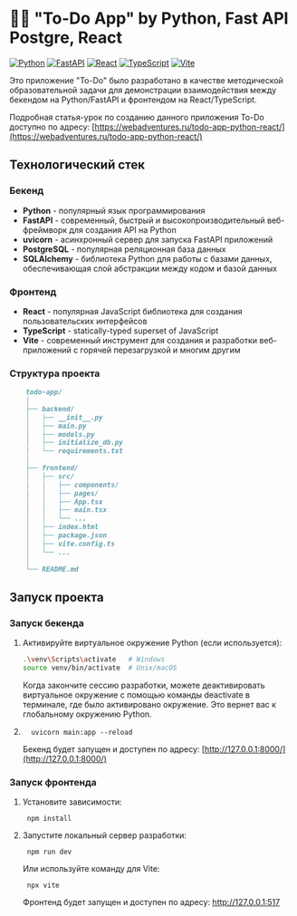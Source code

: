 # 📝✅ "To-Do App" by Python, Fast API Postgre, React

[![Python](https://img.shields.io/badge/python-3.11.0-blue.svg)](https://www.python.org/)
[![FastAPI](https://img.shields.io/badge/fastapi-0.111.0-green.svg)](https://fastapi.tiangolo.com/)
[![React](https://img.shields.io/badge/react-18.2.66-61DAFB.svg)](https://reactjs.org/)
[![TypeScript](https://img.shields.io/badge/typescript-7.2.0-blue.svg)](https://www.typescriptlang.org/)
[![Vite](https://img.shields.io/badge/vite-5.2.11-A750FE.svg)](https://vitejs.dev/)

Это приложение "To-Do" было разработано в качестве методической образовательной задачи для демонстрации взаимодействия между бекендом на Python/FastAPI и фронтендом на React/TypeScript.

Подробная статья-урок по созданию данного приложения To-Do доступно по адресу: [https://webadventures.ru/todo-app-python-react/](https://webadventures.ru/todo-app-python-react/)


## Технологический стек

### Бекенд

- **Python** - популярный язык программирования
- **FastAPI** - современный, быстрый и высокопроизводительный веб-фреймворк для создания API на Python
- **uvicorn** - асинхронный сервер для запуска FastAPI приложений
- **PostgreSQL** - популярная реляционная база данных
- **SQLAlchemy** - библиотека Python для работы с базами данных, обеспечивающая слой абстракции между кодом и базой данных

### Фронтенд

- **React** - популярная JavaScript библиотека для создания пользовательских интерфейсов
- **TypeScript** - statically-typed superset of JavaScript
- **Vite** - современный инструмент для создания и разработки веб-приложений с горячей перезагрузкой и многим другим

### Структура проекта

```markdown
    todo-app/
    │
    ├── backend/
    │   ├── __init__.py
    │   ├── main.py
    │   ├── models.py
    │   ├── initialize_db.py
    │   └── requirements.txt
    │
    ├── frontend/
    │   ├── src/
    │   │   ├── components/
    │   │   ├── pages/
    │   │   ├── App.tsx
    │   │   ├── main.tsx
    │   │   └── ...
    │   ├── index.html
    │   ├── package.json
    │   ├── vite.config.ts
    │   └── ...
    │
    └── README.md
```


## Запуск проекта

### Запуск бекенда

1.   Активируйте виртуальное окружение Python (если используется):
        ```bash
        .\venv\Scripts\activate   # Windows
        source venv/bin/activate  # Unix/macOS
        ```
        Когда закончите сессию разработки, можете деактивировать виртуальное окружение с помощью команды deactivate в терминале, где было активировано окружение. Это вернет вас к глобальному окружению Python.
          

2.       uvicorn main:app --reload

    Бекенд будет запущен и доступен по адресу: [http://127.0.0.1:8000/](http://127.0.0.1:8000/)

### Запуск фронтенда

1. Установите зависимости:

        npm install

2. Запустите локальный сервер разработки:

        npm run dev

    Или используйте команду для Vite:

        npx vite

        
    Фронтенд будет запущен и доступен по адресу: http://127.0.0.1:517
